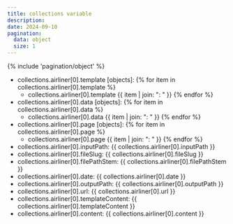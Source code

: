 ```yaml
---
title: collections variable
description: 
date: 2024-09-10
pagination:
  data: object
  size: 1
---
```

{% include 'pagination/object' %}

- collections.airliner[0].template [objects]:
  {% for item in collections.airliner[0].template %}
  - collections.airliner[0].template {{ item | join: ": " }}
  {% endfor %}
- collections.airliner[0].data [objects]:
  {% for item in collections.airliner[0].data %}
  - collections.airliner[0].data {{ item | join: ": " }}
  {% endfor %}
- collections.airliner[0].page [objects]:
  {% for item in collections.airliner[0].page %}
  - collections.airliner[0].page {{ item | join: ": " }}
  {% endfor %}
- collections.airliner[0].inputPath: {{ collections.airliner[0].inputPath }}
- collections.airliner[0].fileSlug: {{ collections.airliner[0].fileSlug }}
- collections.airliner[0].filePathStem: {{ collections.airliner[0].filePathStem }}
- collections.airliner[0].date: {{ collections.airliner[0].date }}
- collections.airliner[0].outputPath: {{ collections.airliner[0].outputPath }}
- collections.airliner[0].url: {{ collections.airliner[0].url }}
- collections.airliner[0].templateContent: {{ collections.airliner[0].templateContent }}
- collections.airliner[0].content: {{ collections.airliner[0].content }}